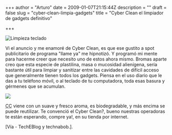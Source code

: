 +++
author = "Arturo"
date = 2009-01-07T21:15:44Z
description = ""
draft = false
slug = "cyber-clean-limpia-gadgets"
title = "Cyber Clean el limpiador de gadgets definitivo"

+++

![Limpieza teclado](/images/import/57-cyberclean-teclado.jpg)

Vi el anuncio y me enamoré de Cyber Clean, es que ese gustito a spot publicitario de programa "llame ya" me hipnotizó. Y programó mi mente para hacerme creer que necesito uno de estos ahora mismo. Bromas aparte creo que esta especie de plastilina, masa o mucosidad alienígena, sería bastante útil para limpiar y sanitizar entre las cavidades de difícil acceso que generalmente tienen todos los gadgets. Piensa en el uso diario que le das a tu teléfono móvil, o al teclado de tu computadora, toda esas basura y gérmenes que se acumulan.

![](/images/import/58-cyberclean-como.gif)

<acronym title="Cyber Clean" lang="en">CC</acronym> viene con un suave y fresco aroma, es biodegradable, y más encima se puede reutilizar. Te convenció el Cyber Clean?, bueno nuestras operadoras te están esperando, compre ya!, en su tienda por internet.

[Vía - TechEBlog y technabob.].
